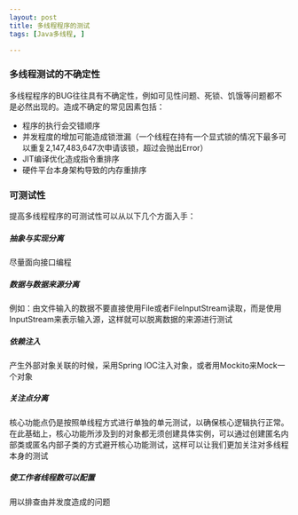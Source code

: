```yaml
---
layout: post
title: 多线程程序的测试
tags: [Java多线程, ]

---
```


### 多线程测试的不确定性
多线程程序的BUG往往具有不确定性，例如可见性问题、死锁、饥饿等问题都不是必然出现的。造成不确定的常见因素包括：
+ 程序的执行会交错顺序
+ 并发程度的增加可能造成锁泄漏（一个线程在持有一个显式锁的情况下最多可以重复2,147,483,647次申请该锁，超过会抛出Error）
+ JIT编译优化造成指令重排序
+ 硬件平台本身架构导致的内存重排序

### 可测试性
提高多线程程序的可测试性可以从以下几个方面入手：

##### 抽象与实现分离
尽量面向接口编程

##### 数据与数据来源分离
例如：由文件输入的数据不要直接使用File或者FileInputStream读取，而是使用InputStream来表示输入源，这样就可以脱离数据的来源进行测试

##### 依赖注入
产生外部对象关联的时候，采用Spring IOC注入对象，或者用Mockito来Mock一个对象

##### 关注点分离
核心功能点仍是按照单线程方式进行单独的单元测试，以确保核心逻辑执行正常。在此基础上，核心功能所涉及到的对象都无须创建具体实例，可以通过创建匿名内部类或匿名内部子类的方式避开核心功能测试，这样可以让我们更加关注对多线程本身的测试

##### 使工作者线程数可以配置
用以排查由并发度造成的问题